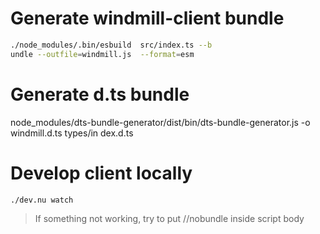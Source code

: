 # Generate windmill-client bundle

```bash
./node_modules/.bin/esbuild  src/index.ts --b
undle --outfile=windmill.js  --format=esm
```

# Generate d.ts bundle

node_modules/dts-bundle-generator/dist/bin/dts-bundle-generator.js -o
windmill.d.ts types/in dex.d.ts

# Develop client locally

`./dev.nu watch`

> If something not working, try to put //nobundle inside script body
